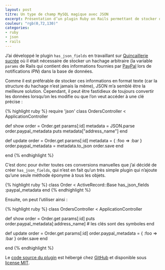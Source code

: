 ```yaml
---
layout: post
titre: Un type de champ MySQL magique avec JSON
excerpt: Présentation d’un plugin Ruby on Rails permettant de stocker des hachages Ruby dans le champ d’un modèle <code>ActiveRecord</code> sous forme de chaine JSON, en convertissant automatiquement à la lecture et à l’écriture.
couleur: "rgb(0,72,130)"
categories:
- ruby
- json
- rails
---
```


J’ai développé le plugin `has_json_fields` en travaillant sur [Quincaillerie sucrée](http://www.quincailleriesucree.com) où il était nécessaire de stocker un hachage arbitraire (la variable `params` de Rails qui contient des informations fournies par [PayPal](http://www.paypal.com) lors de notifications *IPN*) dans la base de données.

Comme il est préférable de stocker ces informations en format texte (car la structure du hachage n’est jamais la même), JSON m’a semblé être la meilleure solution. Cependant, il peut être fastidieux de toujours convertir les données lorsqu’on les modifie ou que l’on veut accéder à une clé précise :

{% highlight ruby %}
require 'json'
class OrdersController < ApplicationController

  def show
    order = Order.get params[:id]
    metadata = JSON.parse order.paypal_metadata
    puts metadata["address_name"]
  end

  def update
    order = Order.get params[:id]
    metadata = { :foo => :bar }
    order.paypal_metadata = metadata.to_json
    order.save
  end

end
{% endhighlight %}

C’est donc pour éviter toutes ces conversions manuelles que j’ai décidé de créer `has_json_fields`, qui n’est en fait qu’un très simple plugin qui n’ajoute qu’une seule méthode éponyme à tous les objets.

{% highlight ruby %}
class Order < ActiveRecord::Base
  has_json_fields :paypal_metadata
end
{% endhighlight %}

Ensuite, on peut l’utiliser ainsi :

{% highlight ruby %}
class OrdersController < ApplicationController

  def show
    order = Order.get params[:id]
    puts order.paypal_metadata[:address_name] # les clés sont des symboles
  end

  def update
    order = Order.get params[:id]
    order.paypal_metadata = { :foo => :bar }
    order.save
  end

end
{% endhighlight %}

Le [code source du plugin](http://github.com/remiprev/has_json_fields) est hébergé chez [GitHub](http://github.com) et disponible sous [license MIT](http://github.com/remiprev/has_json_fields/blob/master/LICENSE).
